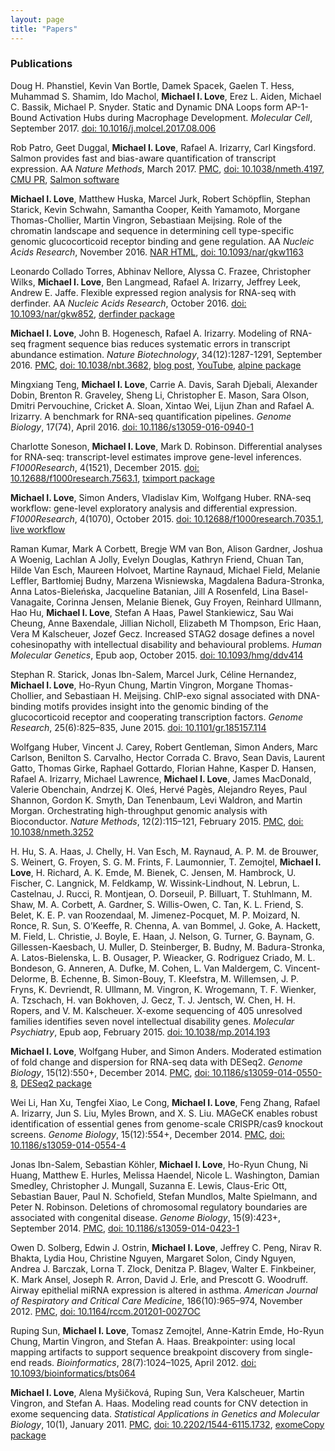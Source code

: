 ```yaml
---
layout: page
title: "Papers"
---
```


### Publications

Doug H. Phanstiel, Kevin Van Bortle, Damek Spacek, Gaelen T. Hess,
Muhammad S. Shamim, Ido Machol, **Michael I. Love**, Erez L. Aiden, 
Michael C. Bassik, Michael P. Snyder.
Static and Dynamic DNA Loops form AP-1-Bound Activation Hubs during Macrophage Development.
*Molecular Cell*, September 2017.
[doi: 10.1016/j.molcel.2017.08.006](http://dx.doi.org/10.1016/j.molcel.2017.08.006)

Rob Patro, Geet Duggal, **Michael I. Love**, Rafael A. Irizarry, Carl Kingsford. 
Salmon provides fast and bias-aware quantification of transcript expression.
AA *Nature Methods*, March 2017.
[PMC](https://www.ncbi.nlm.nih.gov/pmc/articles/PMC5600148/),
[doi: 10.1038/nmeth.4197](http://dx.doi.org/10.1038/nmeth.4197),
[CMU PR](http://www.cbd.cmu.edu/gene_expression_analyses/),
[Salmon software](https://combine-lab.github.io/salmon/)

**Michael I. Love**, Matthew Huska, Marcel Jurk, Robert Schöpflin,
Stephan Starick, Kevin Schwahn, Samantha Cooper, Keith Yamamoto, 
Morgane Thomas-Chollier, Martin Vingron, Sebastiaan Meijsing.
Role of the chromatin landscape and sequence in determining cell
type-specific genomic glucocorticoid receptor binding and gene
regulation.
AA *Nucleic Acids Research*, November 2016. 
[NAR HTML](http://nar.oxfordjournals.org/content/early/2016/11/29/nar.gkw1163.long),
[doi: 10.1093/nar/gkw1163](http://dx.doi.org/10.1093/nar/gkw1163)

Leonardo Collado Torres, Abhinav Nellore, Alyssa C. Frazee, 
Christopher Wilks, **Michael I. Love**, Ben Langmead,
Rafael A. Irizarry, Jeffrey Leek, Andrew E. Jaffe.
Flexible expressed region analysis for RNA-seq with derfinder.
AA *Nucleic Acids Research*, October 2016.
[doi: 10.1093/nar/gkw852](http://dx.doi.org/10.1093/nar/gkw852),
[derfinder package](http://bioconductor.org/packages/derfinder)

**Michael I. Love**, John B. Hogenesch, Rafael A. Irizarry. 
Modeling of RNA-seq fragment sequence bias reduces systematic errors
in transcript abundance estimation. *Nature Biotechnology*,
34(12):1287-1291, September 2016.
[PMC](https://www.ncbi.nlm.nih.gov/pmc/articles/PMC5143225/),
[doi: 10.1038/nbt.3682](http://dx.doi.org/10.1038/nbt.3682),
[blog post](https://mikelove.wordpress.com/2016/09/26/rna-seq-fragment-sequence-bias/),
[YouTube](https://www.youtube.com/watch?v=9xskajkNJwg),
[alpine package](http://bioconductor.org/packages/alpine)

Mingxiang Teng, **Michael I. Love**, Carrie A. Davis, Sarah Djebali,
Alexander Dobin, Brenton R. Graveley, Sheng Li, Christopher E. Mason,
Sara Olson, Dmitri Pervouchine, Cricket A. Sloan, Xintao Wei, Lijun
Zhan and Rafael A. Irizarry.
A benchmark for RNA-seq quantification pipelines. *Genome Biology*,
17(74), April 2016.
[doi: 10.1186/s13059-016-0940-1](http://dx.doi.org/10.1186/s13059-016-0940-1)

Charlotte Soneson, **Michael I. Love**, Mark D. Robinson. Differential
analyses for RNA-seq: transcript-level estimates improve gene-level
inferences. *F1000Research*,
4(1521), December 2015. 
[doi: 10.12688/f1000research.7563.1](http://dx.doi.org/10.12688/f1000research.7563.1),
[tximport package](http://bioconductor.org/packages/tximport)

**Michael I. Love**, Simon Anders, Vladislav Kim, Wolfgang Huber. RNA-seq
workflow: gene-level exploratory analysis and differential
expression. *F1000Research*, 4(1070), October 2015.
[doi: 10.12688/f1000research.7035.1](http://dx.doi.org/10.12688/f1000research.7035.1),
[live workflow](http://www.bioconductor.org/help/workflows/rnaseqGene/)

Raman Kumar, Mark A Corbett, Bregje WM van Bon, Alison Gardner, Joshua
A Woenig, Lachlan A Jolly, Evelyn Douglas, Kathryn Friend, Chuan Tan,
Hilde Van Esch, Maureen Holvoet, Martine Raynaud, Michael Field,
Melanie Leffler, Bartłomiej Budny, Marzena Wisniewska, Magdalena
Badura-Stronka, Anna Latos-Bieleńska, Jacqueline Batanian, Jill A
Rosenfeld, Lina Basel-Vanagaite, Corinna Jensen, Melanie Bienek, Guy
Froyen, Reinhard Ullmann, Hao Hu, **Michael I. Love**, Stefan A Haas, Pawel
Stankiewicz, Sau Wai Cheung, Anne Baxendale, Jillian Nicholl,
Elizabeth M Thompson, Eric Haan, Vera M Kalscheuer, Jozef Gecz.
Increased STAG2 dosage defines a novel cohesinopathy with intellectual
disability and behavioural problems. *Human Molecular Genetics*,
Epub aop, October 2015.
[doi: 10.1093/hmg/ddv414](http://dx.doi.org/10.1093/hmg/ddv414)

Stephan R. Starick, Jonas Ibn-Salem, Marcel Jurk, Céline Hernandez,
**Michael I. Love**, Ho-Ryun Chung, Martin Vingron, Morgane
Thomas-Chollier, and Sebastiaan H. Meijsing. ChIP-exo signal
associated with DNA-binding motifs provides insight into the genomic
binding of the glucocorticoid receptor and cooperating transcription
factors. *Genome Research*, 25(6):825–835, June 2015.
[doi: 10.1101/gr.185157.114](http://dx.doi.org/10.1101/gr.185157.114)

Wolfgang Huber, Vincent J. Carey, Robert Gentleman, Simon Anders, Marc
Carlson, Benilton S. Carvalho, Hector Corrada C. Bravo, Sean Davis,
Laurent Gatto, Thomas Girke, Raphael Gottardo, Florian Hahne, Kasper
D. Hansen, Rafael A. Irizarry, Michael Lawrence, **Michael I. Love**,
James MacDonald, Valerie Obenchain, Andrzej K.  Oleś, Hervé Pagès,
Alejandro Reyes, Paul Shannon, Gordon K. Smyth, Dan Tenenbaum, Levi
Waldron, and Martin Morgan. Orchestrating high-throughput genomic
analysis with Bioconductor. *Nature Methods*, 12(2):115–121,
February 2015.
[PMC](http://www.ncbi.nlm.nih.gov/pmc/articles/PMC4509590/),
[doi: 10.1038/nmeth.3252](http://dx.doi.org/10.1038/nmeth.3252)

H. Hu, S. A. Haas, J. Chelly, H. Van Esch, M. Raynaud, A. P. M.  de
Brouwer, S. Weinert, G. Froyen, S. G. M. Frints, F. Laumonnier,
T. Zemojtel, **Michael I. Love**, H. Richard, A. K. Emde, M. Bienek,
C. Jensen, M. Hambrock, U. Fischer, C. Langnick, M. Feldkamp,
W. Wissink-Lindhout, N. Lebrun, L. Castelnau, J. Rucci, R. Montjean,
O. Dorseuil, P. Billuart, T. Stuhlmann, M. Shaw, M. A. Corbett,
A. Gardner, S. Willis-Owen, C. Tan, K. L. Friend, S. Belet,
K. E. P. van Roozendaal, M. Jimenez-Pocquet, M. P. Moizard, N. Ronce,
R. Sun, S. O’Keeffe, R. Chenna, A. van Bommel, J. Goke, A. Hackett,
M. Field, L. Christie, J. Boyle, E. Haan, J. Nelson, G. Turner,
G. Baynam, G. Gillessen-Kaesbach, U. Muller, D. Steinberger, B. Budny,
M. Badura-Stronka, A. Latos-Bielenska, L. B. Ousager, P. Wieacker,
G. Rodriguez Criado, M. L. Bondeson, G. Anneren, A. Dufke, M. Cohen,
L. Van Maldergem, C. Vincent-Delorme, B. Echenne, B. Simon-Bouy,
T. Kleefstra, M. Willemsen, J. P. Fryns, K. Devriendt, R. Ullmann,
M. Vingron, K. Wrogemann, T. F. Wienker, A. Tzschach, H. van Bokhoven,
J. Gecz, T. J. Jentsch, W. Chen, H. H. Ropers, and
V. M. Kalscheuer. X-exome sequencing of 405 unresolved families
identifies seven novel intellectual disability genes. *Molecular
Psychiatry*, Epub aop, February 2015.
[doi: 10.1038/mp.2014.193](http://dx.doi.org/10.1038/mp.2014.193)

**Michael I. Love**, Wolfgang Huber, and Simon Anders. Moderated
estimation of fold change and dispersion for RNA-seq data with
DESeq2. *Genome Biology*, 15(12):550+, December 2014.
[PMC](http://www.ncbi.nlm.nih.gov/pmc/articles/PMC4302049/),
[doi: 10.1186/s13059-014-0550-8](http://dx.doi.org/doi:10.1186/s13059-014-0550-8),
[DESeq2 package](http://bioconductor.org/packages/DESeq2)

Wei Li, Han Xu, Tengfei Xiao, Le Cong, **Michael I. Love**, Feng
Zhang, Rafael A. Irizarry, Jun S. Liu, Myles Brown, and
X. S. Liu. MAGeCK enables robust identification of essential genes
from genome-scale CRISPR/cas9 knockout screens. *Genome Biology*,
15(12):554+, December 2014.
[PMC](http://www.ncbi.nlm.nih.gov/pmc/articles/PMC4290824/),
[doi: 10.1186/s13059-014-0554-4](http://dx.doi.org/10.1186/s13059-014-0554-4)

Jonas Ibn-Salem, Sebastian Köhler, **Michael I. Love**, Ho-Ryun Chung,
Ni Huang, Matthew E. Hurles, Melissa Haendel, Nicole L. Washington,
Damian Smedley, Christopher J. Mungall, Suzanna E. Lewis, Claus-Eric
Ott, Sebastian Bauer, Paul N. Schofield, Stefan Mundlos, Malte
Spielmann, and Peter N. Robinson. Deletions of chromosomal regulatory
boundaries are associated with congenital disease. *Genome Biology*,
15(9):423+, September 2014.
[PMC](http://www.ncbi.nlm.nih.gov/pmc/articles/PMC4180961/),
[doi: 10.1186/s13059-014-0423-1](http://dx.doi.org/10.1186/s13059-014-0423-1)

Owen D. Solberg, Edwin J. Ostrin, **Michael I. Love**, Jeffrey
C. Peng, Nirav R. Bhakta, Lydia Hou, Christine Nguyen, Margaret Solon,
Cindy Nguyen, Andrea J. Barczak, Lorna T. Zlock, Denitza P. Blagev,
Walter E. Finkbeiner, K. Mark Ansel, Joseph R. Arron, David J. Erle,
and Prescott G. Woodruff. Airway epithelial miRNA expression is
altered in asthma. *American Journal of Respiratory and Critical Care
Medicine*, 186(10):965–974, November 2012.
[PMC](http://www.ncbi.nlm.nih.gov/pmc/articles/PMC3530212/),
[doi: 10.1164/rccm.201201-0027OC](http://dx.doi.org/10.1164/rccm.201201-0027OC)

Ruping Sun, **Michael I. Love**, Tomasz Zemojtel, Anne-Katrin Emde,
Ho-Ryun Chung, Martin Vingron, and Stefan A. Haas. Breakpointer: using
local mapping artifacts to support sequence breakpoint discovery from
single-end reads. *Bioinformatics*, 28(7):1024–1025, April 2012.
[doi: 10.1093/bioinformatics/bts064](http://dx.doi.org/10.1093/bioinformatics/bts064)

**Michael I. Love**, Alena Myšičková, Ruping Sun, Vera Kalscheuer,
Martin Vingron, and Stefan A. Haas. Modeling read counts for CNV
detection in exome sequencing data. *Statistical Applications in
Genetics and Molecular Biology*, 10(1), January 2011.
[PMC](http://www.ncbi.nlm.nih.gov/pmc/articles/PMC3517018/),
[doi: 10.2202/1544-6115.1732](http://dx.doi.org/10.2202/1544-6115.1732),
[exomeCopy package](http://bioconductor.org/packages/exomeCopy)

